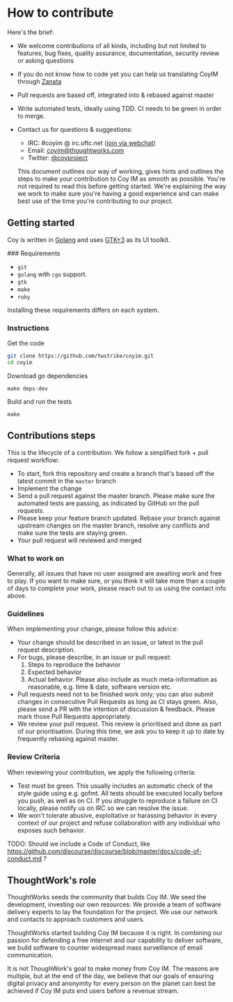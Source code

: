 # How to contribute
Here's the brief:

* We welcome contributions of all kinds, including but not limited to features, bug fixes, quality assurance, documentation, security review or asking questions
* If you do not know how to code yet you can help us translating CoyIM through [Zanata](https://translate.zanata.org/zanata/project/view/coyim)
* Pull requests are based off, integrated into & rebased against master
* Write automated tests, ideally using TDD. CI needs to be green in order to merge.
* Contact us for questions & suggestions:
  * IRC: #coyim @ irc.oftc.net ([join via webchat](https://webchat.oftc.net))
  * Email: [coyim@thoughtworks.com](mailto:coyim@thoughtworks.com)
  * Twitter: [@coyproject](https://twitter.com/coyproject)

  This document outlines our way of working, gives hints and outlines the steps to make your contribution to Coy IM as smooth as possible. You're not required to read this before getting started. We're explaining the way we work to make sure you're having a good experience and can make best use of the time you're contributing to our project.

## Getting started

Coy is written in [Golang](https://golang.org/) and uses
[GTK+3](http://www.gtk.org/) as its UI toolkit.

### Requirements

- `git`
- `golang` with `cgo` support.
- `gtk`
- `make`
- `ruby`

Installing these requirements differs on each system.

### Instructions

Get the code

```sh
git clone https://github.com/twstrike/coyim.git
cd coyim
```

Download go dependencies 

`make deps-dev`

Build and run the tests

`make`

## Contributions steps

This is the lifecycle of a contribution. We follow a simplified fork + pull request workflow:

* To start, fork this repository and create a branch that's based off the latest commit in the `master` branch
* Implement the change
* Send a pull request against the master branch. Please make sure the automated tests are passing, as indicated by GitHub on the pull requests.
* Please keep your feature branch updated. Rebase your branch against upstream changes on the master branch, resolve any conflicts and make sure the tests are staying green.
* Your pull request will reviewed and merged

### What to work on

Generally, all issues that have no user assigned are awaiting work and free to play. If you want to make sure, or you think it will take more than a couple of days to complete your work, please reach out to us using the contact info above.

### Guidelines

When implementing your change, please follow this advice:

* Your change should be described in an issue, or latest in the pull request description.
* For bugs, please describe, in an issue or pull request:
  1. Steps to reproduce the behavior
  2. Expected behavior
  3. Actual behavior. Please also include as much meta-information as reasonable, e.g. time & date, software version etc.
* Pull requests need not to be finished work only; you can also submit changes in consecutive Pull Requests as long as CI stays green. Also, please send a PR with the intention of discussion & feedback. Please mark those Pull Requests appropriately.
* We review your pull request. This review is prioritised and done as part of our prioritisation. During this time, we ask you to keep it up to date by frequently rebasing against master.

### Review Criteria

When reviewing your contribution, we apply the following criteria:

* Test must be green. This usually includes an automatic check of the style guide using e.g. gofmt. All tests should be executed locally before you push, as well as on CI. If you struggle to reproduce a failure on CI locally, please notify us on IRC so we can resolve the issue.
* We won't tolerate abusive, exploitative or harassing behavior in every context of our project and refuse collaboration with any individual who exposes such behavior.

TODO: Should we include a Code of Conduct, like
https://github.com/discourse/discourse/blob/master/docs/code-of-conduct.md ?

## ThoughtWork's role

ThoughtWorks seeds the community that builds Coy IM. We seed the development, investing our own resources: We provide a team of software delivery experts to lay the foundation for the project. We use our network and contacts to approach customers and users.

ThoughtWorks started building Coy IM because it is right. In combining our passion for defending a free internet and our capability to deliver software, we build software to counter widespread mass surveillance of email communication.

It is not ThoughWork's goal to make money from Coy IM. The reasons are multiple, but at the end of the day, we believe that our goals of ensuring digital privacy and anonymity for every person on the planet can best be achieved if Coy IM puts end users before a revenue stream.

